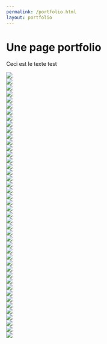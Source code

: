 ```yaml
---
permalink: /portfolio.html
layout: portfolio
---
```


# Une page portfolio


<p> Ceci est le texte test </p>

<div class="masonry-brick"> <img src="./gif_lapin/1.gif"> </div>
<div class="masonry-brick"> <img src="./gif_lapin/2.gif"> </div>
<div class="masonry-brick"> <img src="./gif_lapin/3.gif"> </div>
<div class="masonry-brick"> <img src="./gif_lapin/4.gif"> </div>
<div class="masonry-brick"> <img src="./gif_lapin/5.gif"> </div>
<div class="masonry-brick"> <img src="./gif_lapin/6.gif"> </div>
<div class="masonry-brick"> <img src="./gif_lapin/7.gif"> </div>
<div class="masonry-brick"> <img src="./gif_lapin/8.gif"> </div>
<div class="masonry-brick"> <img src="./gif_lapin/9.gif"> </div>
<div class="masonry-brick"> <img src="./gif_lapin/11.gif"> </div>
<div class="masonry-brick"> <img src="./gif_lapin/16.gif"> </div>
<div class="masonry-brick"> <img src="./gif_lapin/1.gif"> </div>
<div class="masonry-brick"> <img src="./gif_lapin/2.gif"> </div>
<div class="masonry-brick"> <img src="./gif_lapin/3.gif"> </div>
<div class="masonry-brick"> <img src="./gif_lapin/4.gif"> </div>
<div class="masonry-brick"> <img src="./gif_lapin/5.gif"> </div>
<div class="masonry-brick"> <img src="./gif_lapin/6.gif"> </div>
<div class="masonry-brick"> <img src="./gif_lapin/7.gif"> </div>
<div class="masonry-brick"> <img src="./gif_lapin/8.gif"> </div>
<div class="masonry-brick"> <img src="./gif_lapin/9.gif"> </div>
<div class="masonry-brick"> <img src="./gif_lapin/11.gif"> </div>
<div class="masonry-brick"> <img src="./gif_lapin/16.gif"> </div>
<div class="masonry-brick"> <img src="./gif_lapin/1.gif"> </div>
<div class="masonry-brick"> <img src="./gif_lapin/2.gif"> </div>
<div class="masonry-brick"> <img src="./gif_lapin/3.gif"> </div>
<div class="masonry-brick"> <img src="./gif_lapin/4.gif"> </div>
<div class="masonry-brick"> <img src="./gif_lapin/5.gif"> </div>
<div class="masonry-brick"> <img src="./gif_lapin/6.gif"> </div>
<div class="masonry-brick"> <img src="./gif_lapin/7.gif"> </div>
<div class="masonry-brick"> <img src="./gif_lapin/8.gif"> </div>
<div class="masonry-brick"> <img src="./gif_lapin/9.gif"> </div>
<div class="masonry-brick"> <img src="./gif_lapin/11.gif"> </div>
<div class="masonry-brick"> <img src="./gif_lapin/16.gif"> </div>
<div class="masonry-brick"> <img src="./gif_lapin/1.gif"> </div>
<div class="masonry-brick"> <img src="./gif_lapin/2.gif"> </div>
<div class="masonry-brick"> <img src="./gif_lapin/3.gif"> </div>
<div class="masonry-brick"> <img src="./gif_lapin/4.gif"> </div>
<div class="masonry-brick"> <img src="./gif_lapin/5.gif"> </div>
<div class="masonry-brick"> <img src="./gif_lapin/6.gif"> </div>
<div class="masonry-brick"> <img src="./gif_lapin/7.gif"> </div>
<div class="masonry-brick"> <img src="./gif_lapin/8.gif"> </div>
<div class="masonry-brick"> <img src="./gif_lapin/9.gif"> </div>
<div class="masonry-brick"> <img src="./gif_lapin/11.gif"> </div>
<div class="masonry-brick"> <img src="./gif_lapin/16.gif"> </div>
